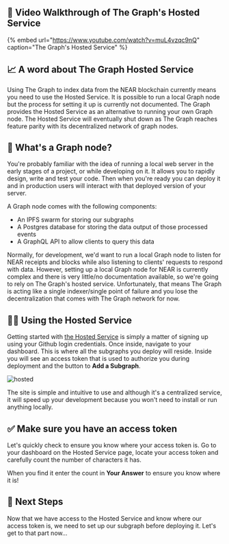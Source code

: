 ## 🎥 Video Walkthrough of The Graph's Hosted Service

{% embed url="https://www.youtube.com/watch?v=muL4vzqc9nQ" caption="The Graph's Hosted Service" %}

## 📈 A word about The Graph Hosted Service

Using The Graph to index data from the NEAR blockchain currently means you need to use the Hosted Service. It is possible to run a local Graph node but the process for setting it up is currently not documented. The Graph provides the Hosted Service as an alternative to running your own Graph node. The Hosted Service will eventually shut down as The Graph reaches feature parity with its decentralized network of graph nodes.

## 🤔 What's a Graph node?

You're probably familiar with the idea of running a local web server in the early stages of a project, or while developing on it. It allows you to rapidly design, write and test your code. Then when you're ready you can deploy it and in production users will interact with that deployed version of your server.

A Graph node comes with the following components:

- An IPFS swarm for storing our subgraphs
- A Postgres database for storing the data output of those processed events
- A GraphQL API to allow clients to query this data

Normally, for development, we'd want to run a local Graph node to listen for NEAR receipts and blocks while also listening to clients' requests to respond with data. However, setting up a local Graph node for NEAR is currently complex and there is very little/no documentation available, so we're going to rely on The Graph's hosted service. Unfortunately, that means The Graph is acting like a single indexer/single point of failure and you lose the decentralization that comes with The Graph network for now.

## 👨‍💻 Using the Hosted Service

Getting started with [the Hosted Service](https://thegraph.com/hosted-service/) is simply a matter of signing up using your Github login credentials. Once inside, navigate to your dashboard. This is where all the subgraphs you deploy will reside. Inside you will see an access token that is used to authorize you during deployment and the button to **Add a Subgraph**.

![hosted](https://raw.githubusercontent.com/figment-networks/learn-web3-dapp/main/markdown/__images__/the-graph-near/hosted-01.png?raw=true)

The site is simple and intuitive to use and although it's a centralized service, it will speed up your development because you won't need to install or run anything locally.

## ✅ Make sure you have an access token

Let's quickly check to ensure you know where your access token is. Go to your dashboard on the Hosted Service page, locate your access token and carefully count the number of characters it has.

When you find it enter the count in **Your Answer** to ensure you know where it is!

## 👣 Next Steps

Now that we have access to the Hosted Service and know where our access token is, we need to set up our subgraph before deploying it. Let's get to that part now...
